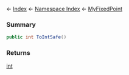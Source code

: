 ← [Index](Api-Index) ← [Namespace Index](Namespace-Index) ← [MyFixedPoint](VRage.MyFixedPoint)

### Summary

```csharp
public int ToIntSafe()
```

### Returns

[int](https://docs.microsoft.com/en-us/dotnet/api/system.int32?view=netframework-4.6)

